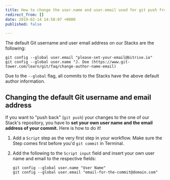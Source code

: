 ```yaml
---
title: How to change the user.name and user.email used for git push from Bitrise
redirect_from: []
date: 2019-02-14 14:58:07 +0000
published: false

---
```

The default Git username and user email address on our Stacks are the following:

    git config --global user.email "please-set-your-email@bitrise.io"
    git config --global user.name "J. Doe (https://www.git-tower.com/learn/git/faq/change-author-name-email)

Due to the `--global` flag, all commits to the Stacks have the above default author information.

## Changing the default Git username and email address

If you want to "push back" (`git push`) your changes to the one of our Stack's repository, you have to **set your own user name and the email address of your commit.** Here is how to do it!

1. Add a `Script` step as the very first step in your workflow. Make sure the Step comes first before you'd `git commit` in Terminal.
2. Add the following to the `Script input` field and insert your own user name and email to the respective fields:

       git config --global user.name "User Name"
       git config --global user.email "email-for-the-commit@domain.com"